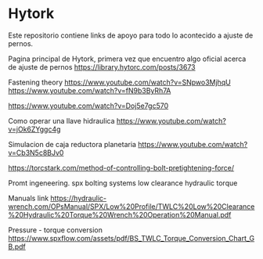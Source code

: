 # Hytork
Este repositorio contiene links de apoyo para todo lo acontecido a ajuste de pernos.

Pagina principal de Hytork, primera vez que encuentro algo oficial acerca de ajuste de pernos https://library.hytorc.com/posts/3673

Fastening theory 
https://www.youtube.com/watch?v=SNpwo3MjhqU
https://www.youtube.com/watch?v=fN9b3ByRh7A

https://www.youtube.com/watch?v=Doj5e7gc570

Como operar una llave hidraulica
https://www.youtube.com/watch?v=jOk6ZYggc4g

Simulacion de caja reductora planetaria
https://www.youtube.com/watch?v=Cb3N5c8BJv0



https://torcstark.com/method-of-controlling-bolt-pretightening-force/

Promt ingeneering.
spx bolting systems low clearance hydraulic torque

Manuals link
https://hydraulic-wrench.com/OPsManual/SPX/Low%20Profile/TWLC%20Low%20Clearance%20Hydraulic%20Torque%20Wrench%20Operation%20Manual.pdf

Pressure  - torque conversion
https://www.spxflow.com/assets/pdf/BS_TWLC_Torque_Conversion_Chart_GB.pdf
